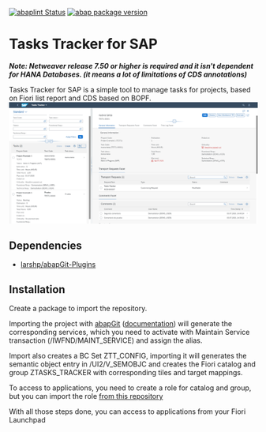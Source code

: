 [![abaplint Status](https://github.com/jrodriguez-rc/abap-tasks-tracker/workflows/abaplint/badge.svg)](https://github.com/jrodriguez-rc/abap-tasks-tracker/actions)
[![abap package version](https://img.shields.io/endpoint?url=https://shield.abap.space/version-shield-json/github/jrodriguez-rc/abap-tasks-tracker/src/zcl_tt_apack.clas.abap/gc_version&label=version)](.apack-manifest.xml)
# Tasks Tracker for SAP

***Note: Netweaver release 7.50 or higher is required and it isn't dependent for HANA Databases. (it means a lot of limitations of CDS annotations)***

Tasks Tracker for SAP is a simple tool to manage tasks for projects, based on Fiori list report and CDS based on BOPF.
![Task details](./images/task-details.png)

## Dependencies
- [larshp/abapGit-Plugins](https://github.com/abapGit/abapGit-Plugins)

## Installation

Create a package to import the repository.

Importing the project with [abapGit](https://github.com/abapGit/abapGit) ([documentation](https://docs.abapgit.org/)) will generate the corresponding services, which you need to activate with Maintain Service transaction (/IWFND/MAINT_SERVICE) and assign the alias.

Import also creates a BC Set ZTT_CONFIG, importing it will generates the semantic object entry in /UI2/V_SEMOBJC and creates the Fiori catalog and group ZTASKS_TRACKER with corresponding tiles and target mappings.

To access to applications, you need to create a role for catalog and group, but you can import the role [from this repository](/jrodriguez-rc/abap-tasks-tracker/tree/master/roles)

With all those steps done, you can access to applications from your Fiori Launchpad
